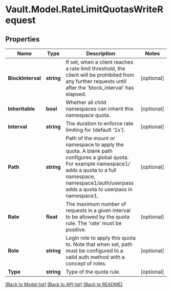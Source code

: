 # Vault.Model.RateLimitQuotasWriteRequest

## Properties

Name | Type | Description | Notes
------------ | ------------- | ------------- | -------------
**BlockInterval** | **string** | If set, when a client reaches a rate limit threshold, the client will be prohibited from any further requests until after the &#x27;block_interval&#x27; has elapsed. | [optional] 
**Inheritable** | **bool** | Whether all child namespaces can inherit this namespace quota. | [optional] 
**Interval** | **string** | The duration to enforce rate limiting for (default &#x27;1s&#x27;). | [optional] 
**Path** | **string** | Path of the mount or namespace to apply the quota. A blank path configures a global quota. For example namespace1/ adds a quota to a full namespace, namespace1/auth/userpass adds a quota to userpass in namespace1. | [optional] 
**Rate** | **float** | The maximum number of requests in a given interval to be allowed by the quota rule. The &#x27;rate&#x27; must be positive. | [optional] 
**Role** | **string** | Login role to apply this quota to. Note that when set, path must be configured to a valid auth method with a concept of roles. | [optional] 
**Type** | **string** | Type of the quota rule. | [optional] 

[[Back to Model list]](../README.md#documentation-for-models) [[Back to API list]](../README.md#documentation-for-api-endpoints) [[Back to README]](../README.md)

